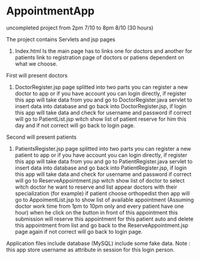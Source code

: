 # AppointmentApp
uncompleted project from 2pm 7/10 to 8pm 8/10 (30 hours)

The project contains Servlets and jsp pages
1)	Index.html
Is the main page has to links one for doctors and another for patients link to registration page of doctors or patiens dependent on what we choose.

First will present doctors
1)	DoctorRegister.jsp
page splitted into two parts you can register a new doctor to app or if you have account you can login directly,
if register this app will take data from you and go to DoctorRegister.java servlet to insert data into database and go back into DoctorRegister.jsp,
if login this app will take data and check for username and password if correct will go to PatientList.jsp witch show list of patient reserve for him this day and if not correct will go back to login page.

Second will present patients
1)	PatientsRegister.jsp
page splitted into two parts you can register a new patient to app or if you have account you can login directly,
if register this app will take data from you and go to PatientRegister.java servlet to insert data into database and go back into PatientRegister.jsp,
if login this app will take data and check for username and password if correct will go to ReserveAppointment.jsp witch show list of doctor to select witch doctor he want to reserve and list appear doctors with their specialization (for example) if patient choose orthopedist then app will go to AppoimentList.jsp to show list of available appointment (Assuming doctor work time from 1pm to 10pm only and every patient have one hour) when he click on the button in front of this appointment this submission will reserve this appointment for this patient auto and delete this appointment from list and go back to the ReserveAppointment.jsp page again 
 if not correct will go back to login page.

Application files include database (MySQL) include some fake data.
Note : this app store username as attribute in session for this login person.
